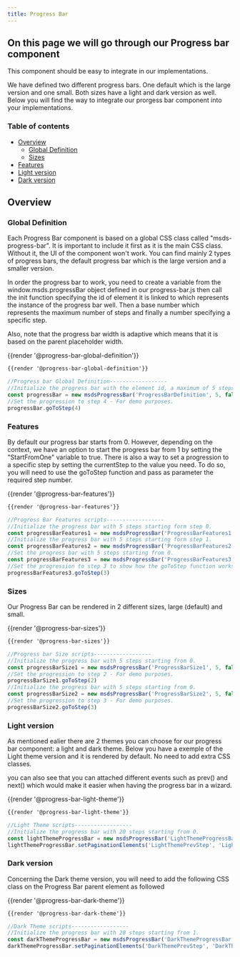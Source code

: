 ```yaml
---
title: Progress Bar
---
```


## On this page we will go through our Progress bar component 

This component should be easy to integrate in our implementations. 

We have defined two different progress bars. One default which is the large version and one small. Both sizes have a light and dark version as well. Below you will find the way to integrate our prorgess bar component into your implementations.

### Table of contents
<div class="row">
    <div class="col-4">
      <ul class="document__unordered-list">
            <li class="document__unordered-list-item"> 
                 <a class="msds-link" href="#overview">Overview</a>
                <ul class="document__unordered-list">
                      <li class="document__unordered-list-item">
                        <a class="msds-link" href="#global-definition">Global Definition</a>
                      </li>
                      <li class="document__unordered-list-item">
                        <a class="msds-link" href="#sizes">Sizes</a>
                      </li>
                </ul>
            </li>
            <li class="document__unordered-list-item">
                 <a class="msds-link" href="#features">Features</a>
            </li>
            <li class="document__unordered-list-item">
                  <a class="msds-link" href="#light-version">Light version</a>
            </li>
            <li class="document__unordered-list-item">
                  <a class="msds-link" href="#dark-version">Dark version</a>
            </li>
        </ul>      
    </div>    
</div>

## Overview
### Global Definition
Each Progress Bar component is based on a global CSS class called "msds-progress-bar". It is important to include it first as it is the main CSS class. Without it, the UI of the component won't work. You can find mainly 2 types of progress bars, the default progress bar which is the large version and a smaller version.

In order the progress bar to work, you need to create a variable from the window.msds.progressBar object defined in our progress-bar.js then call the init function specifying the id of element it is linked to which represents the instance of the progress bar well. Then a base number which represents the maximum number of steps and finally a number specifying a specific step.

Also, note that the progress bar width is adaptive which means that it is based on the parent placeholder width.

<div class="element-preview">
  <div class="element-preview__inner">{{render '@progress-bar-global-definition'}}</div>
</div>

```html
{{render '@progress-bar-global-definition'}}
```

```javascript
//Progress bar Global Definition------------------
//Initialize the progress bar with the element id, a maximum of 5 steps and starting from 0 (minimum step). 
const progressBar = new msdsProgressBar('ProgressBarDefinition', 5, false)
//Set the progression to step 4 - For demo purposes.
progressBar.goToStep(4)
```

### Features
By default our progress bar starts from 0. However, depending on the context, we have an option to start the progress bar from 1 by setting the "StartFromOne" variable to true. There is also a way to set a progression to a specific step by setting the currentStep to the value you need. To do so, you will need to use the goToStep function and pass as parameter the required step number.


<div class="element-preview">
  <div class="element-preview__inner">{{render '@progress-bar-features'}}</div>
</div>

```html
{{render '@progress-bar-features'}}
```

```javascript
//Progress Bar Features scripts------------------
//Initialize the progress bar with 5 steps starting form step 0.
const progressBarFeatures1 = new msdsProgressBar('ProgressBarFeatures1', 5, false)
//Initialize the progress bar with 5 steps starting form step 1.
const progressBarFeatures2 = new msdsProgressBar('ProgressBarFeatures2', 5, true)
//Set the progress bar with 5 steps starting from 0.
const progressBarFeatures3 = new msdsProgressBar('ProgressBarFeatures3', 5, false)
//Set the progression to step 3 to show how the goToStep function works
progressBarFeatures3.goToStep(3)
```

### Sizes
Our Progress Bar can be rendered in 2 different sizes, large (default) and small.

<div class="element-preview">
  <div class="element-preview__inner">{{render '@progress-bar-sizes'}}</div>
</div>

```html
{{render '@progress-bar-sizes'}}
```

```javascript
//Progress bar Size scripts------------------
//Initialize the progress bar with 5 steps starting from 0.
const progressBarSize1 = new msdsProgressBar('ProgressBarSize1', 5, false)
//Set the progression to step 2 - For demo purposes.
progressBarSize1.goToStep(2)
//Initialize the progress bar with 5 steps starting from 0.
const progressBarSize2 = new msdsProgressBar('ProgressBarSize2', 5, false)
//Set the progression to step 3 - For demo purposes.
progressBarSize2.goToStep(3)
```

### Light version
As mentioned ealier there are 2 themes you can choose for our progress bar component: a light and dark theme. Below you have a exemple of the Light theme version and it is rendered by default. No need to add extra CSS classes. 

you can also see that you can attached different events such as prev() and next() which would make it easier when having the progress bar in a wizard.

<div class="element-preview">
  <div class="element-preview__inner">{{render '@progress-bar-light-theme'}}</div>
</div>

```html
{{render '@progress-bar-light-theme'}}
```

```javascript
//Light Theme scripts------------------
//Initialize the progress bar with 20 steps starting from 0.
const lightThemeProgressBar = new msdsProgressBar('LightThemeProgressBar', 20, false)
lightThemeProgressBar.setPaginationElements('LightThemePrevStep', 'LightThemeNextStep', 'LightThemeBaseNumber', 'LightThemeCurrentStep')
```

### Dark version
Concerning the Dark theme version, you will need to add the following CSS class on the Progress Bar parent element as followed

<div class="element-preview-dark">
  <div class="element-preview__inner">{{render '@progress-bar-dark-theme'}}</div>
</div>

```html
{{render '@progress-bar-dark-theme'}}
```

```javascript
//Dark Theme scripts------------------
//Initialize the progress bar with 20 steps starting from 1.
const darkThemeProgressBar = new msdsProgressBar('DarkThemeProgressBar', 20, true)
darkThemeProgressBar.setPaginationElements('DarkThemePrevStep', 'DarkThemeNextStep', 'DarkThemeBaseNumber', 'DarkThemeCurrentStep')
```

<script>
  //Iniliazes JS each time a user changes the page - this is for fractle v1.3.0
  dispatchEvent(new Event('load'));
</script>